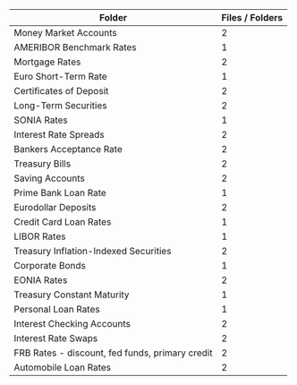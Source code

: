| Folder                                          |   Files / Folders |
|-------------------------------------------------|-------------------|
| Money Market Accounts                           |                 2 |
| AMERIBOR Benchmark Rates                        |                 1 |
| Mortgage Rates                                  |                 2 |
| Euro Short-Term Rate                            |                 1 |
| Certificates of Deposit                         |                 2 |
| Long-Term Securities                            |                 2 |
| SONIA Rates                                     |                 1 |
| Interest Rate Spreads                           |                 2 |
| Bankers Acceptance Rate                         |                 2 |
| Treasury Bills                                  |                 2 |
| Saving Accounts                                 |                 2 |
| Prime Bank Loan Rate                            |                 1 |
| Eurodollar Deposits                             |                 2 |
| Credit Card Loan Rates                          |                 1 |
| LIBOR Rates                                     |                 1 |
| Treasury Inflation-Indexed Securities           |                 2 |
| Corporate Bonds                                 |                 1 |
| EONIA Rates                                     |                 2 |
| Treasury Constant Maturity                      |                 1 |
| Personal Loan Rates                             |                 1 |
| Interest Checking Accounts                      |                 2 |
| Interest Rate Swaps                             |                 2 |
| FRB Rates - discount, fed funds, primary credit |                 2 |
| Automobile Loan Rates                           |                 2 |